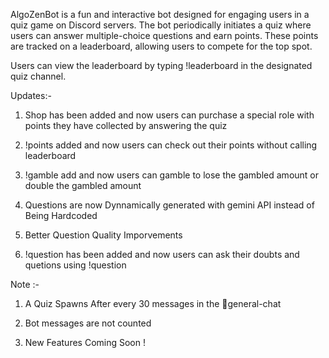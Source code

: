 AlgoZenBot is a fun and interactive bot designed for engaging users in a quiz game on Discord servers. The bot periodically initiates a quiz where users can answer multiple-choice questions and earn points. These points are tracked on a leaderboard, allowing users to compete for the top spot.

Users can view the leaderboard by typing  !leaderboard  in the designated quiz channel.

Updates:- 

1. Shop has been added and now users can purchase a special role with points they have collected by answering the quiz

2. !points added and now users can check out their points without calling leaderboard

3. !gamble add and now users can gamble to lose the gambled amount or double the gambled amount

4. Questions are now Dynnamically generated with gemini API instead of Being Hardcoded

5. Better Question Quality Imporvements

6. !question has been added and now users can ask their doubts and quetions using !question <your question>

Note :-

1. A Quiz Spawns After every 30 messages in the ⁠💬general-chat

2. Bot messages are not counted

3. New Features Coming Soon !
